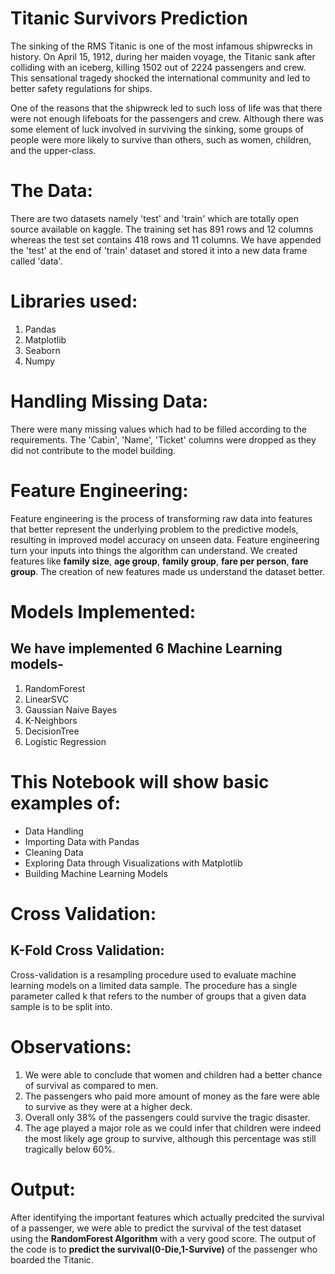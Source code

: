 # Titanic Survivors Prediction


The sinking of the RMS Titanic is one of the most infamous shipwrecks in history. On April 15, 1912, during her maiden voyage, the Titanic sank after colliding with an iceberg, killing 1502 out of 2224 passengers and crew. This sensational tragedy shocked the international community and led to better safety regulations for ships.

One of the reasons that the shipwreck led to such loss of life was that there were not enough lifeboats for the passengers and crew. Although there was some element of luck involved in surviving the sinking, some groups of people were more likely to survive than others, such as women, children, and the upper-class.

# The Data:


There are two datasets namely 'test' and 'train' which are totally open source available on kaggle. The training set has 891 rows and 12 columns whereas the test set contains 418 rows and 11 columns. We have appended the 'test' at the end of 'train' dataset and stored it into a new data frame called 'data'.

# Libraries used:


1. Pandas
2. Matplotlib
3. Seaborn
4. Numpy

# Handling Missing Data:

There were many missing values which had to be filled according to the requirements. The 'Cabin', 'Name', 'Ticket' columns were dropped as they did not contribute to the model building.

# Feature Engineering:


Feature engineering is the process of transforming raw data into features that better represent the underlying problem to the predictive models, resulting in improved model accuracy on unseen data. Feature engineering turn your inputs into things the algorithm can understand.
We created features like **family size**, **age group**, **family group**, **fare per person**, **fare group**. The creation of new features made us understand the dataset better.

# Models Implemented:

## We have implemented 6 Machine Learning models-


1. RandomForest
2. LinearSVC
3. Gaussian Naive Bayes
4. K-Neighbors
5. DecisionTree
6. Logistic Regression

# This Notebook will show basic examples of:


- Data Handling
- Importing Data with Pandas
- Cleaning Data
- Exploring Data through Visualizations with Matplotlib
- Building Machine Learning Models

# Cross Validation:

## K-Fold Cross Validation:

Cross-validation is a resampling procedure used to evaluate machine learning models on a limited data sample. The procedure has a single parameter called k that refers to the number of groups that a given data sample is to be split into.

# Observations:


1. We were able to conclude that women and children had a better chance of survival as compared to men.
2. The passengers who paid more amount of money as the fare were able to survive as they were at a higher deck.
3. Overall only 38% of the passengers could survive the tragic disaster.
4. The age played a major role as we could infer that children were indeed the most likely age group to survive, although this      percentage was still tragically below 60%.


# Output:

After identifying the important features which actually predcited the survival of a passenger, we were able to predict the survival of the test dataset using the **RandomForest Algorithm** with a very good score. 
The output of the code is to **predict the survival(0-Die,1-Survive)** of the passenger who boarded the Titanic.


